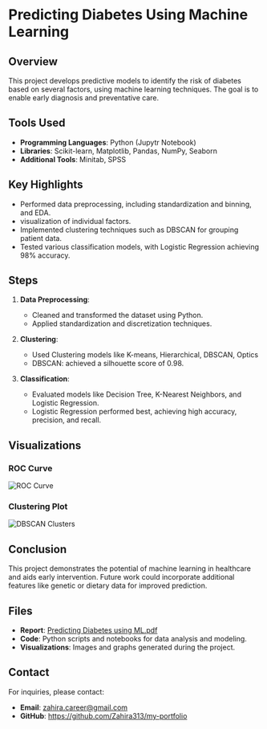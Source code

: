 # Predicting Diabetes Using Machine Learning

## Overview
This project develops predictive models to identify the risk of diabetes based on several factors, using machine learning techniques. The goal is to enable early diagnosis and preventative care.

## Tools Used
- **Programming Languages**: Python (Jupytr Notebook)
- **Libraries**: Scikit-learn, Matplotlib, Pandas, NumPy, Seaborn
- **Additional Tools**: Minitab, SPSS

## Key Highlights
- Performed data preprocessing, including standardization and binning, and EDA.
- visualization of individual factors. 
- Implemented clustering techniques such as DBSCAN for grouping patient data.
- Tested various classification models, with Logistic Regression achieving 98% accuracy.

## Steps
1. **Data Preprocessing**:
   - Cleaned and transformed the dataset using Python.
   - Applied standardization and discretization techniques.

2. **Clustering**:
   - Used Clustering models like K-means, Hierarchical, DBSCAN, Optics
   - DBSCAN: achieved a silhouette score of 0.98.

4. **Classification**:
   - Evaluated models like Decision Tree, K-Nearest Neighbors, and Logistic Regression.
   - Logistic Regression performed best, achieving high accuracy, precision, and recall.

## Visualizations
### ROC Curve
![ROC Curve](roc_curve.png)

### Clustering Plot
![DBSCAN Clusters](clusters.png)

## Conclusion
This project demonstrates the potential of machine learning in healthcare and aids early intervention. Future work could incorporate additional features like genetic or dietary data for improved prediction.

## Files
- **Report**: [Predicting Diabetes using ML.pdf](Predicting_Diabetes_using_ML.pdf)
- **Code**: Python scripts and notebooks for data analysis and modeling.
- **Visualizations**: Images and graphs generated during the project.

## Contact
For inquiries, please contact:
- **Email**: zahira.career@gmail.com
- **GitHub**: https://github.com/Zahira313/my-portfolio
